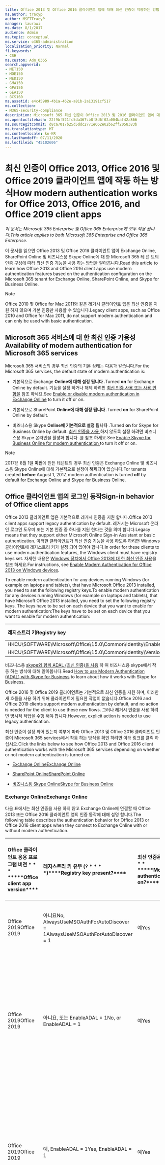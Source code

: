 ```yaml
---
title: Office 2013 및 Office 2016 클라이언트 앱에 대해 최신 인증이 작동하는 방법
ms.author: tracyp
author: MSFTTracyP
manager: laurawi
ms.date: 8/1/2017
audience: Admin
ms.topic: conceptual
ms.service: o365-administration
localization_priority: Normal
f1.keywords:
- CSH
ms.custom: Adm_O365
search.appverid:
- MET150
- MOE150
- MED150
- GMA150
- GPA150
- GEA150
- BCS160
ms.assetid: e4c45989-4b1a-462e-a81b-2a13191cf517
ms.collection:
- M365-security-compliance
description: Microsoft 365 최신 인증이 Office 2013 및 2016 클라이언트 앱에 대해 다르게 작동 하는 방식을 알아봅니다.
ms.openlocfilehash: 22f9bf521fc5da367cb8f8d6f02a004baf42a866
ms.sourcegitcommit: d8ca7017b25d5ddc2771e662e02b62ff2058383b
ms.translationtype: MT
ms.contentlocale: ko-KR
ms.lasthandoff: 07/11/2020
ms.locfileid: "45102606"
---
```

# <a name="how-modern-authentication-works-for-office-2013-office-2016-and-office-2019-client-apps"></a><span data-ttu-id="daf0b-103">최신 인증이 Office 2013, Office 2016 및 Office 2019 클라이언트 앱에 작동 하는 방식</span><span class="sxs-lookup"><span data-stu-id="daf0b-103">How modern authentication works for Office 2013, Office 2016, and Office 2019 client apps</span></span>

<span data-ttu-id="daf0b-104">*이 문서는 Microsoft 365 Enterprise 및 Office 365 Enterprise에 모두 적용 됩니다.*</span><span class="sxs-lookup"><span data-stu-id="daf0b-104">*This article applies to both Microsoft 365 Enterprise and Office 365 Enterprise.*</span></span>

<span data-ttu-id="daf0b-105">이 문서를 읽으면 Office 2013 및 Office 2016 클라이언트 앱이 Exchange Online, SharePoint Online 및 비즈니스용 Skype Online에 대 한 Microsoft 365 테 넌 트의 인증 구성에 따라 최신 인증 기능을 사용 하는 방법을 알아봅니다.</span><span class="sxs-lookup"><span data-stu-id="daf0b-105">Read this article to learn how Office 2013 and Office 2016 client apps use modern authentication features based on the authentication configuration on the Microsoft 365 tenant for Exchange Online, SharePoint Online, and Skype for Business Online.</span></span>

> [!NOTE]
> <span data-ttu-id="daf0b-106">Office 2010 및 Office for Mac 2011와 같은 레거시 클라이언트 앱은 최신 인증을 지원 하지 않으며 기본 인증만 사용할 수 있습니다.</span><span class="sxs-lookup"><span data-stu-id="daf0b-106">Legacy client apps, such as Office 2010 and Office for Mac 2011, do not support modern authentication and can only be used with basic authentication.</span></span>

## <a name="availability-of-modern-authentication-for-microsoft-365-services"></a><span data-ttu-id="daf0b-107">Microsoft 365 서비스에 대 한 최신 인증 가용성</span><span class="sxs-lookup"><span data-stu-id="daf0b-107">Availability of modern authentication for Microsoft 365 services</span></span>

<span data-ttu-id="daf0b-108">Microsoft 365 서비스의 경우 최신 인증의 기본 상태는 다음과 같습니다.</span><span class="sxs-lookup"><span data-stu-id="daf0b-108">For the Microsoft 365 services, the default state of modern authentication is:</span></span>
  
- <span data-ttu-id="daf0b-109">기본적으로 Exchange **Online에 대해 설정 됩니다** .</span><span class="sxs-lookup"><span data-stu-id="daf0b-109">Turned **on** for Exchange Online by default.</span></span> <span data-ttu-id="daf0b-110">기능을 설정 하거나 해제 하려면 [최신 인증 사용 또는 사용 안 함을](https://support.office.com/article/58018196-f918-49cd-8238-56f57f38d662) 참조 하세요.</span><span class="sxs-lookup"><span data-stu-id="daf0b-110">See [Enable or disable modern authentication in Exchange Online](https://support.office.com/article/58018196-f918-49cd-8238-56f57f38d662) to turn it off or on.</span></span> 
    
- <span data-ttu-id="daf0b-111">기본적으로 SharePoint **Online에 대해 설정 됩니다** .</span><span class="sxs-lookup"><span data-stu-id="daf0b-111">Turned **on** for SharePoint Online by default.</span></span> 
    
- <span data-ttu-id="daf0b-112">비즈니스용 Skype **Online에 기본적으로 설정 됩니다** .</span><span class="sxs-lookup"><span data-stu-id="daf0b-112">Turned **on** for Skype for Business Online by default.</span></span> <span data-ttu-id="daf0b-113">[최신 인증을 사용 ](https://social.technet.microsoft.com/wiki/contents/articles/34339.skype-for-business-online-enable-your-tenant-for-modern-authentication.aspx)하지 않도록 설정 하려면 비즈니스용 Skype 온라인을 활성화 합니다 .를 참조 하세요.</span><span class="sxs-lookup"><span data-stu-id="daf0b-113">See [Enable Skype for Business Online for modern authentication ](https://social.technet.microsoft.com/wiki/contents/articles/34339.skype-for-business-online-enable-your-tenant-for-modern-authentication.aspx)to turn it off or on.</span></span>

> [!NOTE]
> <span data-ttu-id="daf0b-114">2017년 8월 1일 **이전**에 만든 테넌트의 경우 최신 인증은 Exchange Online 및 비즈니스용 Skype Online에 대해 기본적으로 설정이 **해제**되어 있습니다.</span><span class="sxs-lookup"><span data-stu-id="daf0b-114">For tenants created **before** August 1, 2017, modern authentication is turned **off** by default for Exchange Online and Skype for Business Online.</span></span>
    
## <a name="sign-in-behavior-of-office-client-apps"></a><span data-ttu-id="daf0b-115">Office 클라이언트 앱의 로그인 동작</span><span class="sxs-lookup"><span data-stu-id="daf0b-115">Sign-in behavior of Office client apps</span></span>

<span data-ttu-id="daf0b-116">Office 2013 클라이언트 앱은 기본적으로 레거시 인증을 지원 합니다.</span><span class="sxs-lookup"><span data-stu-id="daf0b-116">Office 2013 client apps support legacy authentication by default.</span></span> <span data-ttu-id="daf0b-117">레거시는 Microsoft 온라인 로그인 도우미 또는 기본 인증 중 하나를 지원 한다는 것을 의미 합니다.</span><span class="sxs-lookup"><span data-stu-id="daf0b-117">Legacy means that they support either Microsoft Online Sign-in Assistant or basic authentication.</span></span> <span data-ttu-id="daf0b-118">이러한 클라이언트가 최신 인증 기능을 사용 하도록 하려면 Windows 클라이언트에 레지스트리 키가 설정 되어 있어야 합니다.</span><span class="sxs-lookup"><span data-stu-id="daf0b-118">In order for these clients to use modern authentication features, the Windows client must have registry keys set.</span></span> <span data-ttu-id="daf0b-119">자세한 내용은 [Windows 장치에서 Office 2013에 대 한 최신 인증 사용](https://support.office.com/article/7dc1c01a-090f-4971-9677-f1b192d6c910)을 참조 하세요.</span><span class="sxs-lookup"><span data-stu-id="daf0b-119">For instructions, see [Enable Modern Authentication for Office 2013 on Windows devices](https://support.office.com/article/7dc1c01a-090f-4971-9677-f1b192d6c910).</span></span>

<span data-ttu-id="daf0b-120">To enable modern authentication for any devices running Windows (for example on laptops and tablets), that have Microsoft Office 2013 installed, you need to set the following registry keys.</span><span class="sxs-lookup"><span data-stu-id="daf0b-120">To enable modern authentication for any devices running Windows (for example on laptops and tablets), that have Microsoft Office 2013 installed, you need to set the following registry keys.</span></span> <span data-ttu-id="daf0b-121">The keys have to be set on each device that you want to enable for modern authentication:</span><span class="sxs-lookup"><span data-stu-id="daf0b-121">The keys have to be set on each device that you want to enable for modern authentication:</span></span>
  
|<span data-ttu-id="daf0b-122">**레지스트리 키**</span><span class="sxs-lookup"><span data-stu-id="daf0b-122">**Registry key**</span></span>|<span data-ttu-id="daf0b-123">**유형**</span><span class="sxs-lookup"><span data-stu-id="daf0b-123">**Type**</span></span>|<span data-ttu-id="daf0b-124">**값**</span><span class="sxs-lookup"><span data-stu-id="daf0b-124">**Value**</span></span> |
|:-------|:------:|--------:|
|<span data-ttu-id="daf0b-125">HKCU\SOFTWARE\Microsoft\Office\15.0\Common\Identity\EnableADAL</span><span class="sxs-lookup"><span data-stu-id="daf0b-125">HKCU\SOFTWARE\Microsoft\Office\15.0\Common\Identity\EnableADAL</span></span>  |<span data-ttu-id="daf0b-126">REG_DWORD</span><span class="sxs-lookup"><span data-stu-id="daf0b-126">REG_DWORD</span></span>  |<span data-ttu-id="daf0b-127">1 </span><span class="sxs-lookup"><span data-stu-id="daf0b-127">1</span></span>  |
|<span data-ttu-id="daf0b-128">HKCU\SOFTWARE\Microsoft\Office\15.0\Common\Identity\Version</span><span class="sxs-lookup"><span data-stu-id="daf0b-128">HKCU\SOFTWARE\Microsoft\Office\15.0\Common\Identity\Version</span></span> |<span data-ttu-id="daf0b-129">REG_DWORD</span><span class="sxs-lookup"><span data-stu-id="daf0b-129">REG_DWORD</span></span> |<span data-ttu-id="daf0b-130">1 </span><span class="sxs-lookup"><span data-stu-id="daf0b-130">1</span></span> |
  
<span data-ttu-id="daf0b-131">비즈니스용 [skype와 함께 ADAL (최신 인증)을 사용](https://go.microsoft.com/fwlink/p/?LinkId=785431) 하 여 비즈니스용 skype에서 작동 하는 방식에 대해 알아봅니다.</span><span class="sxs-lookup"><span data-stu-id="daf0b-131">Read [How to use Modern Authentication (ADAL) with Skype for Business](https://go.microsoft.com/fwlink/p/?LinkId=785431) to learn about how it works with Skype for Business.</span></span> 
  
<span data-ttu-id="daf0b-132">Office 2016 및 Office 2019 클라이언트는 기본적으로 최신 인증을 지원 하며, 이러한 새 흐름을 사용 하기 위해 클라이언트에 필요한 작업이 없습니다.</span><span class="sxs-lookup"><span data-stu-id="daf0b-132">Office 2016 and Office 2019  clients support modern authentication by default, and no action is needed for the client to use these new flows.</span></span> <span data-ttu-id="daf0b-133">그러나 레거시 인증을 사용 하려면 명시적 작업을 수행 해야 합니다.</span><span class="sxs-lookup"><span data-stu-id="daf0b-133">However, explicit action is needed to use legacy authentication.</span></span>
  
<span data-ttu-id="daf0b-134">최신 인증이 설정 되어 있는지 여부에 따라 Office 2013 및 Office 2016 클라이언트 인증이 Microsoft 365 services에서 작동 하는 방식을 확인 하려면 아래 링크를 클릭 하십시오.</span><span class="sxs-lookup"><span data-stu-id="daf0b-134">Click the links below to see how Office 2013 and Office 2016 client authentication works with the Microsoft 365 services depending on whether or not modern authentication is turned on.</span></span>
  
- [<span data-ttu-id="daf0b-135">Exchange Online</span><span class="sxs-lookup"><span data-stu-id="daf0b-135">Exchange Online</span></span>](modern-auth-for-office-2013-and-2016.md#BK_EchangeOnline)
    
- [<span data-ttu-id="daf0b-136">SharePoint Online</span><span class="sxs-lookup"><span data-stu-id="daf0b-136">SharePoint Online</span></span>](modern-auth-for-office-2013-and-2016.md#BK_SharePointOnline)
    
- [<span data-ttu-id="daf0b-137">비즈니스용 Skype Online</span><span class="sxs-lookup"><span data-stu-id="daf0b-137">Skype for Business Online</span></span>](modern-auth-for-office-2013-and-2016.md#BK_SFBO)
    
<span data-ttu-id="daf0b-138"><a name="BK_EchangeOnline"> </a></span><span class="sxs-lookup"><span data-stu-id="daf0b-138"><a name="BK_EchangeOnline"> </a></span></span>
### <a name="exchange-online"></a><span data-ttu-id="daf0b-139">Exchange Online</span><span class="sxs-lookup"><span data-stu-id="daf0b-139">Exchange Online</span></span>

<span data-ttu-id="daf0b-140">다음 표에서는 최신 인증을 사용 하지 않고 Exchange Online에 연결할 때 Office 2013 또는 Office 2016 클라이언트 앱의 인증 동작에 대해 설명 합니다.</span><span class="sxs-lookup"><span data-stu-id="daf0b-140">The following table describes the authentication behavior for Office 2013 or Office 2016 client apps when they connect to Exchange Online with or without modern authentication.</span></span>
  
|<span data-ttu-id="daf0b-141">Office 클라이언트 응용 프로그램 버전 \* \* \* \*</span><span class="sxs-lookup"><span data-stu-id="daf0b-141">\*\*\*\*Office client app version\*\*\*\*</span></span>|<span data-ttu-id="daf0b-142">레지스트리 키 유무 (? \* \* \* \*)</span><span class="sxs-lookup"><span data-stu-id="daf0b-142">\*\*\*\*Registry key present?\*\*\*\*</span></span>|<span data-ttu-id="daf0b-143">최신 인증은? \* \* \* \*</span><span class="sxs-lookup"><span data-stu-id="daf0b-143">\*\*\*\*Modern authentication on?\*\*\*\*</span></span>|<span data-ttu-id="daf0b-144">테 넌 트에 대 한 최신 인증이 설정 된 인증 동작 (기본값) \* \* \* \*</span><span class="sxs-lookup"><span data-stu-id="daf0b-144">\*\*\*\*Authentication behavior with modern authentication turned on for the tenant (default)\*\*\*\*</span></span>|<span data-ttu-id="daf0b-145">테 넌 트에 대 한 최신 인증을 끈 인증 동작 \* \* \* \*</span><span class="sxs-lookup"><span data-stu-id="daf0b-145">\*\*\*\*Authentication behavior with modern authentication turned off for the tenant\*\*\*\*</span></span>|
|:-----|:-----|:-----|:-----|:-----|
|<span data-ttu-id="daf0b-146">Office 2019</span><span class="sxs-lookup"><span data-stu-id="daf0b-146">Office 2019</span></span>  <br/> |<span data-ttu-id="daf0b-147">아니요</span><span class="sxs-lookup"><span data-stu-id="daf0b-147">No,</span></span> <br> <span data-ttu-id="daf0b-148">AlwaysUseMSOAuthForAutoDiscover = 1</span><span class="sxs-lookup"><span data-stu-id="daf0b-148">AlwaysUseMSOAuthForAutoDiscover = 1</span></span> <br/> |<span data-ttu-id="daf0b-149">예</span><span class="sxs-lookup"><span data-stu-id="daf0b-149">Yes</span></span>  <br/> |<span data-ttu-id="daf0b-150">Outlook 2010, 2013 또는 2019에서 최신 인증을 적용 합니다.</span><span class="sxs-lookup"><span data-stu-id="daf0b-150">Forces modern authentication on Outlook 2010, 2013, or 2019</span></span> <br/> [<span data-ttu-id="daf0b-151">추가 정보</span><span class="sxs-lookup"><span data-stu-id="daf0b-151">More info</span></span>](https://support.microsoft.com/help/3126599/outlook-prompts-for-password-when-modern-authentication-is-enabled)|<span data-ttu-id="daf0b-152">Outlook 클라이언트 내에서 최신 인증을 적용 합니다.</span><span class="sxs-lookup"><span data-stu-id="daf0b-152">Forces modern authentication within the Outlook client.</span></span><br/> |
|<span data-ttu-id="daf0b-153">Office 2019</span><span class="sxs-lookup"><span data-stu-id="daf0b-153">Office 2019</span></span>  <br/> |<span data-ttu-id="daf0b-154">아니요, 또는 EnableADAL = 1</span><span class="sxs-lookup"><span data-stu-id="daf0b-154">No, or EnableADAL = 1</span></span>  <br/> |<span data-ttu-id="daf0b-155">예</span><span class="sxs-lookup"><span data-stu-id="daf0b-155">Yes</span></span>  <br/> |<span data-ttu-id="daf0b-156">가장 먼저 인증을 시도 합니다.</span><span class="sxs-lookup"><span data-stu-id="daf0b-156">Modern authentication is attempted first.</span></span> <span data-ttu-id="daf0b-157">서버가 최신 인증 연결을 거부 하면 기본 인증이 사용 됩니다.</span><span class="sxs-lookup"><span data-stu-id="daf0b-157">If the server refuses a modern authentication connection, then basic authentication is used.</span></span> <span data-ttu-id="daf0b-158">테 넌 트가 사용 하도록 설정 되지 않은 경우 서버는 최신 인증을 거부 합니다.</span><span class="sxs-lookup"><span data-stu-id="daf0b-158">Server refuses modern authentication when the tenant is not enabled.</span></span>  <br/> |<span data-ttu-id="daf0b-159">가장 먼저 인증을 시도 합니다.</span><span class="sxs-lookup"><span data-stu-id="daf0b-159">Modern authentication is attempted first.</span></span> <span data-ttu-id="daf0b-160">서버가 최신 인증 연결을 거부 하면 기본 인증이 사용 됩니다.</span><span class="sxs-lookup"><span data-stu-id="daf0b-160">If the server refuses a modern authentication connection, then basic authentication is used.</span></span> <span data-ttu-id="daf0b-161">테 넌 트가 사용 하도록 설정 되지 않은 경우 서버는 최신 인증을 거부 합니다.</span><span class="sxs-lookup"><span data-stu-id="daf0b-161">Server refuses modern authentication when the tenant is not enabled.</span></span>  <br/> |
|<span data-ttu-id="daf0b-162">Office 2019</span><span class="sxs-lookup"><span data-stu-id="daf0b-162">Office 2019</span></span>  <br/> |<span data-ttu-id="daf0b-163">예, EnableADAL = 1</span><span class="sxs-lookup"><span data-stu-id="daf0b-163">Yes, EnableADAL = 1</span></span>  <br/> |<span data-ttu-id="daf0b-164">예</span><span class="sxs-lookup"><span data-stu-id="daf0b-164">Yes</span></span>  <br/> |<span data-ttu-id="daf0b-165">가장 먼저 인증을 시도 합니다.</span><span class="sxs-lookup"><span data-stu-id="daf0b-165">Modern authentication is attempted first.</span></span> <span data-ttu-id="daf0b-166">서버가 최신 인증 연결을 거부 하면 기본 인증이 사용 됩니다.</span><span class="sxs-lookup"><span data-stu-id="daf0b-166">If the server refuses a modern authentication connection, then basic authentication is used.</span></span> <span data-ttu-id="daf0b-167">테 넌 트가 사용 하도록 설정 되지 않은 경우 서버는 최신 인증을 거부 합니다.</span><span class="sxs-lookup"><span data-stu-id="daf0b-167">Server refuses modern authentication when the tenant is not enabled.</span></span>  <br/> |<span data-ttu-id="daf0b-168">가장 먼저 인증을 시도 합니다.</span><span class="sxs-lookup"><span data-stu-id="daf0b-168">Modern authentication is attempted first.</span></span> <span data-ttu-id="daf0b-169">서버가 최신 인증 연결을 거부 하면 기본 인증이 사용 됩니다.</span><span class="sxs-lookup"><span data-stu-id="daf0b-169">If the server refuses a modern authentication connection, then basic authentication is used.</span></span> <span data-ttu-id="daf0b-170">테 넌 트가 사용 하도록 설정 되지 않은 경우 서버는 최신 인증을 거부 합니다.</span><span class="sxs-lookup"><span data-stu-id="daf0b-170">Server refuses modern authentication when the tenant is not enabled.</span></span>  <br/> |
|<span data-ttu-id="daf0b-171">Office 2019</span><span class="sxs-lookup"><span data-stu-id="daf0b-171">Office 2019</span></span>  <br/> |<span data-ttu-id="daf0b-172">예, EnableADAL = 0</span><span class="sxs-lookup"><span data-stu-id="daf0b-172">Yes, EnableADAL=0</span></span>  <br/> |<span data-ttu-id="daf0b-173">아니요</span><span class="sxs-lookup"><span data-stu-id="daf0b-173">No</span></span>  <br/> |<span data-ttu-id="daf0b-174">기본 인증</span><span class="sxs-lookup"><span data-stu-id="daf0b-174">Basic authentication</span></span>  <br/> |<span data-ttu-id="daf0b-175">기본 인증</span><span class="sxs-lookup"><span data-stu-id="daf0b-175">Basic authentication</span></span>  <br/> |
|<span data-ttu-id="daf0b-176">Office 2016</span><span class="sxs-lookup"><span data-stu-id="daf0b-176">Office 2016</span></span>  <br/> |<span data-ttu-id="daf0b-177">아니요</span><span class="sxs-lookup"><span data-stu-id="daf0b-177">No,</span></span> <br> <span data-ttu-id="daf0b-178">AlwaysUseMSOAuthForAutoDiscover = 1</span><span class="sxs-lookup"><span data-stu-id="daf0b-178">AlwaysUseMSOAuthForAutoDiscover = 1</span></span> <br/> |<span data-ttu-id="daf0b-179">예</span><span class="sxs-lookup"><span data-stu-id="daf0b-179">Yes</span></span>  <br/> |<span data-ttu-id="daf0b-180">Outlook 2010, 2013 또는 2016에서 최신 인증을 적용 합니다.</span><span class="sxs-lookup"><span data-stu-id="daf0b-180">Forces modern authentication on Outlook 2010, 2013, or 2016</span></span> <br/> [<span data-ttu-id="daf0b-181">추가 정보</span><span class="sxs-lookup"><span data-stu-id="daf0b-181">More info</span></span>](https://support.microsoft.com/help/3126599/outlook-prompts-for-password-when-modern-authentication-is-enabled)|<span data-ttu-id="daf0b-182">Outlook 클라이언트 내에서 최신 인증을 적용 합니다.</span><span class="sxs-lookup"><span data-stu-id="daf0b-182">Forces modern authentication within the Outlook client.</span></span><br/> |
|<span data-ttu-id="daf0b-183">Office 2016</span><span class="sxs-lookup"><span data-stu-id="daf0b-183">Office 2016</span></span>  <br/> |<span data-ttu-id="daf0b-184">아니요, 또는 EnableADAL = 1</span><span class="sxs-lookup"><span data-stu-id="daf0b-184">No, or EnableADAL = 1</span></span>  <br/> |<span data-ttu-id="daf0b-185">예</span><span class="sxs-lookup"><span data-stu-id="daf0b-185">Yes</span></span>  <br/> |<span data-ttu-id="daf0b-186">가장 먼저 인증을 시도 합니다.</span><span class="sxs-lookup"><span data-stu-id="daf0b-186">Modern authentication is attempted first.</span></span> <span data-ttu-id="daf0b-187">서버가 최신 인증 연결을 거부 하면 기본 인증이 사용 됩니다.</span><span class="sxs-lookup"><span data-stu-id="daf0b-187">If the server refuses a modern authentication connection, then basic authentication is used.</span></span> <span data-ttu-id="daf0b-188">테 넌 트가 사용 하도록 설정 되지 않은 경우 서버는 최신 인증을 거부 합니다.</span><span class="sxs-lookup"><span data-stu-id="daf0b-188">Server refuses modern authentication when the tenant is not enabled.</span></span>  <br/> |<span data-ttu-id="daf0b-189">가장 먼저 인증을 시도 합니다.</span><span class="sxs-lookup"><span data-stu-id="daf0b-189">Modern authentication is attempted first.</span></span> <span data-ttu-id="daf0b-190">서버가 최신 인증 연결을 거부 하면 기본 인증이 사용 됩니다.</span><span class="sxs-lookup"><span data-stu-id="daf0b-190">If the server refuses a modern authentication connection, then basic authentication is used.</span></span> <span data-ttu-id="daf0b-191">테 넌 트가 사용 하도록 설정 되지 않은 경우 서버는 최신 인증을 거부 합니다.</span><span class="sxs-lookup"><span data-stu-id="daf0b-191">Server refuses modern authentication when the tenant is not enabled.</span></span>  <br/> |
|<span data-ttu-id="daf0b-192">Office 2016</span><span class="sxs-lookup"><span data-stu-id="daf0b-192">Office 2016</span></span>  <br/> |<span data-ttu-id="daf0b-193">예, EnableADAL = 1</span><span class="sxs-lookup"><span data-stu-id="daf0b-193">Yes, EnableADAL = 1</span></span>  <br/> |<span data-ttu-id="daf0b-194">예</span><span class="sxs-lookup"><span data-stu-id="daf0b-194">Yes</span></span>  <br/> |<span data-ttu-id="daf0b-195">가장 먼저 인증을 시도 합니다.</span><span class="sxs-lookup"><span data-stu-id="daf0b-195">Modern authentication is attempted first.</span></span> <span data-ttu-id="daf0b-196">서버가 최신 인증 연결을 거부 하면 기본 인증이 사용 됩니다.</span><span class="sxs-lookup"><span data-stu-id="daf0b-196">If the server refuses a modern authentication connection, then basic authentication is used.</span></span> <span data-ttu-id="daf0b-197">테 넌 트가 사용 하도록 설정 되지 않은 경우 서버는 최신 인증을 거부 합니다.</span><span class="sxs-lookup"><span data-stu-id="daf0b-197">Server refuses modern authentication when the tenant is not enabled.</span></span>  <br/> |<span data-ttu-id="daf0b-198">가장 먼저 인증을 시도 합니다.</span><span class="sxs-lookup"><span data-stu-id="daf0b-198">Modern authentication is attempted first.</span></span> <span data-ttu-id="daf0b-199">서버가 최신 인증 연결을 거부 하면 기본 인증이 사용 됩니다.</span><span class="sxs-lookup"><span data-stu-id="daf0b-199">If the server refuses a modern authentication connection, then basic authentication is used.</span></span> <span data-ttu-id="daf0b-200">테 넌 트가 사용 하도록 설정 되지 않은 경우 서버는 최신 인증을 거부 합니다.</span><span class="sxs-lookup"><span data-stu-id="daf0b-200">Server refuses modern authentication when the tenant is not enabled.</span></span>  <br/> |
|<span data-ttu-id="daf0b-201">Office 2016</span><span class="sxs-lookup"><span data-stu-id="daf0b-201">Office 2016</span></span>  <br/> |<span data-ttu-id="daf0b-202">예, EnableADAL = 0</span><span class="sxs-lookup"><span data-stu-id="daf0b-202">Yes, EnableADAL=0</span></span>  <br/> |<span data-ttu-id="daf0b-203">아니요</span><span class="sxs-lookup"><span data-stu-id="daf0b-203">No</span></span>  <br/> |<span data-ttu-id="daf0b-204">기본 인증</span><span class="sxs-lookup"><span data-stu-id="daf0b-204">Basic authentication</span></span>  <br/> |<span data-ttu-id="daf0b-205">기본 인증</span><span class="sxs-lookup"><span data-stu-id="daf0b-205">Basic authentication</span></span>  <br/> |
|<span data-ttu-id="daf0b-206">Office 2013</span><span class="sxs-lookup"><span data-stu-id="daf0b-206">Office 2013</span></span>  <br/> |<span data-ttu-id="daf0b-207">아니요</span><span class="sxs-lookup"><span data-stu-id="daf0b-207">No</span></span>  <br/> |<span data-ttu-id="daf0b-208">아니요</span><span class="sxs-lookup"><span data-stu-id="daf0b-208">No</span></span>  <br/> |<span data-ttu-id="daf0b-209">기본 인증</span><span class="sxs-lookup"><span data-stu-id="daf0b-209">Basic authentication</span></span>  <br/> |<span data-ttu-id="daf0b-210">기본 인증</span><span class="sxs-lookup"><span data-stu-id="daf0b-210">Basic authentication</span></span>  <br/> |
|<span data-ttu-id="daf0b-211">Office 2013</span><span class="sxs-lookup"><span data-stu-id="daf0b-211">Office 2013</span></span>  <br/> |<span data-ttu-id="daf0b-212">예, EnableADAL = 1</span><span class="sxs-lookup"><span data-stu-id="daf0b-212">Yes, EnableADAL = 1</span></span>  <br/> |<span data-ttu-id="daf0b-213">예</span><span class="sxs-lookup"><span data-stu-id="daf0b-213">Yes</span></span>  <br/> |<span data-ttu-id="daf0b-214">가장 먼저 인증을 시도 합니다.</span><span class="sxs-lookup"><span data-stu-id="daf0b-214">Modern authentication is attempted first.</span></span> <span data-ttu-id="daf0b-215">서버가 최신 인증 연결을 거부 하면 기본 인증이 사용 됩니다.</span><span class="sxs-lookup"><span data-stu-id="daf0b-215">If the server refuses a modern authentication connection, then basic authentication is used.</span></span> <span data-ttu-id="daf0b-216">테 넌 트가 사용 하도록 설정 되지 않은 경우 서버는 최신 인증을 거부 합니다.</span><span class="sxs-lookup"><span data-stu-id="daf0b-216">Server refuses modern authentication when the tenant is not enabled.</span></span>  <br/> |<span data-ttu-id="daf0b-217">가장 먼저 인증을 시도 합니다.</span><span class="sxs-lookup"><span data-stu-id="daf0b-217">Modern authentication is attempted first.</span></span> <span data-ttu-id="daf0b-218">서버가 최신 인증 연결을 거부 하면 기본 인증이 사용 됩니다.</span><span class="sxs-lookup"><span data-stu-id="daf0b-218">If the server refuses a modern authentication connection, then basic authentication is used.</span></span> <span data-ttu-id="daf0b-219">테 넌 트가 사용 하도록 설정 되지 않은 경우 서버는 최신 인증을 거부 합니다.</span><span class="sxs-lookup"><span data-stu-id="daf0b-219">Server refuses modern authentication when the tenant is not enabled.</span></span>  <br/> |
   
<span data-ttu-id="daf0b-220"><a name="BK_SharePointOnline"> </a></span><span class="sxs-lookup"><span data-stu-id="daf0b-220"><a name="BK_SharePointOnline"> </a></span></span>
### <a name="sharepoint-online"></a><span data-ttu-id="daf0b-221">SharePoint Online</span><span class="sxs-lookup"><span data-stu-id="daf0b-221">SharePoint Online</span></span>

<span data-ttu-id="daf0b-222">다음 표에서는 최신 인증을 사용 하지 않고 SharePoint Online에 연결할 때 Office 2013 또는 Office 2016 클라이언트 앱의 인증 동작에 대해 설명 합니다.</span><span class="sxs-lookup"><span data-stu-id="daf0b-222">The following table describes the authentication behavior for Office 2013 or Office 2016 client apps when they connect to SharePoint Online with or without modern authentication.</span></span>
  
|<span data-ttu-id="daf0b-223">Office 클라이언트 응용 프로그램 버전 \* \* \* \*</span><span class="sxs-lookup"><span data-stu-id="daf0b-223">\*\*\*\*Office client app version\*\*\*\*</span></span>|<span data-ttu-id="daf0b-224">레지스트리 키 유무 (? \* \* \* \*)</span><span class="sxs-lookup"><span data-stu-id="daf0b-224">\*\*\*\*Registry key present?\*\*\*\*</span></span>|<span data-ttu-id="daf0b-225">최신 인증은? \* \* \* \*</span><span class="sxs-lookup"><span data-stu-id="daf0b-225">\*\*\*\*Modern authentication on?\*\*\*\*</span></span>|<span data-ttu-id="daf0b-226">테 넌 트에 대 한 최신 인증이 설정 된 인증 동작 (기본값) \* \* \* \*</span><span class="sxs-lookup"><span data-stu-id="daf0b-226">\*\*\*\*Authentication behavior with modern authentication turned on for the tenant (default)\*\*\*\*</span></span>|<span data-ttu-id="daf0b-227">테 넌 트에 대 한 최신 인증을 끈 인증 동작 \* \* \* \*</span><span class="sxs-lookup"><span data-stu-id="daf0b-227">\*\*\*\*Authentication behavior with modern authentication turned off for the tenant\*\*\*\*</span></span>|
|:-----|:-----|:-----|:-----|:-----|
|<span data-ttu-id="daf0b-228">Office 2019</span><span class="sxs-lookup"><span data-stu-id="daf0b-228">Office 2019</span></span>  <br/> |<span data-ttu-id="daf0b-229">아니요, 또는 EnableADAL = 1</span><span class="sxs-lookup"><span data-stu-id="daf0b-229">No, or EnableADAL = 1</span></span>  <br/> |<span data-ttu-id="daf0b-230">예</span><span class="sxs-lookup"><span data-stu-id="daf0b-230">Yes</span></span>  <br/> |<span data-ttu-id="daf0b-231">최신 인증만</span><span class="sxs-lookup"><span data-stu-id="daf0b-231">Modern authentication only.</span></span>  <br/> |<span data-ttu-id="daf0b-232">연결 하지 못했습니다.</span><span class="sxs-lookup"><span data-stu-id="daf0b-232">Failure to connect.</span></span>  <br/> |
|<span data-ttu-id="daf0b-233">Office 2019</span><span class="sxs-lookup"><span data-stu-id="daf0b-233">Office 2019</span></span>  <br/> |<span data-ttu-id="daf0b-234">예, EnableADAL = 1</span><span class="sxs-lookup"><span data-stu-id="daf0b-234">Yes, EnableADAL = 1</span></span>  <br/> |<span data-ttu-id="daf0b-235">예</span><span class="sxs-lookup"><span data-stu-id="daf0b-235">Yes</span></span>  <br/> |<span data-ttu-id="daf0b-236">최신 인증만</span><span class="sxs-lookup"><span data-stu-id="daf0b-236">Modern authentication only.</span></span>  <br/> |<span data-ttu-id="daf0b-237">연결 하지 못했습니다.</span><span class="sxs-lookup"><span data-stu-id="daf0b-237">Failure to connect.</span></span>  <br/> |
|<span data-ttu-id="daf0b-238">Office 2019</span><span class="sxs-lookup"><span data-stu-id="daf0b-238">Office 2019</span></span>  <br/> |<span data-ttu-id="daf0b-239">예, EnableADAL = 0</span><span class="sxs-lookup"><span data-stu-id="daf0b-239">Yes, EnableADAL = 0</span></span>  <br/> |<span data-ttu-id="daf0b-240">아니요</span><span class="sxs-lookup"><span data-stu-id="daf0b-240">No</span></span>  <br/> |<span data-ttu-id="daf0b-241">Microsoft Online 로그인 도우미 전용입니다.</span><span class="sxs-lookup"><span data-stu-id="daf0b-241">Microsoft Online Sign-in Assistant only.</span></span>  <br/> |<span data-ttu-id="daf0b-242">Microsoft Online 로그인 도우미 전용입니다.</span><span class="sxs-lookup"><span data-stu-id="daf0b-242">Microsoft Online Sign-in Assistant only.</span></span>  <br/> |
|<span data-ttu-id="daf0b-243">Office 2016</span><span class="sxs-lookup"><span data-stu-id="daf0b-243">Office 2016</span></span>  <br/> |<span data-ttu-id="daf0b-244">아니요, 또는 EnableADAL = 1</span><span class="sxs-lookup"><span data-stu-id="daf0b-244">No, or EnableADAL = 1</span></span>  <br/> |<span data-ttu-id="daf0b-245">예</span><span class="sxs-lookup"><span data-stu-id="daf0b-245">Yes</span></span>  <br/> |<span data-ttu-id="daf0b-246">최신 인증만</span><span class="sxs-lookup"><span data-stu-id="daf0b-246">Modern authentication only.</span></span>  <br/> |<span data-ttu-id="daf0b-247">연결 하지 못했습니다.</span><span class="sxs-lookup"><span data-stu-id="daf0b-247">Failure to connect.</span></span>  <br/> |
|<span data-ttu-id="daf0b-248">Office 2016</span><span class="sxs-lookup"><span data-stu-id="daf0b-248">Office 2016</span></span>  <br/> |<span data-ttu-id="daf0b-249">예, EnableADAL = 1</span><span class="sxs-lookup"><span data-stu-id="daf0b-249">Yes, EnableADAL = 1</span></span>  <br/> |<span data-ttu-id="daf0b-250">예</span><span class="sxs-lookup"><span data-stu-id="daf0b-250">Yes</span></span>  <br/> |<span data-ttu-id="daf0b-251">최신 인증만</span><span class="sxs-lookup"><span data-stu-id="daf0b-251">Modern authentication only.</span></span>  <br/> |<span data-ttu-id="daf0b-252">연결 하지 못했습니다.</span><span class="sxs-lookup"><span data-stu-id="daf0b-252">Failure to connect.</span></span>  <br/> |
|<span data-ttu-id="daf0b-253">Office 2016</span><span class="sxs-lookup"><span data-stu-id="daf0b-253">Office 2016</span></span>  <br/> |<span data-ttu-id="daf0b-254">예, EnableADAL = 0</span><span class="sxs-lookup"><span data-stu-id="daf0b-254">Yes, EnableADAL = 0</span></span>  <br/> |<span data-ttu-id="daf0b-255">아니요</span><span class="sxs-lookup"><span data-stu-id="daf0b-255">No</span></span>  <br/> |<span data-ttu-id="daf0b-256">Microsoft Online 로그인 도우미 전용입니다.</span><span class="sxs-lookup"><span data-stu-id="daf0b-256">Microsoft Online Sign-in Assistant only.</span></span>  <br/> |<span data-ttu-id="daf0b-257">Microsoft Online 로그인 도우미 전용입니다.</span><span class="sxs-lookup"><span data-stu-id="daf0b-257">Microsoft Online Sign-in Assistant only.</span></span>  <br/> |
|<span data-ttu-id="daf0b-258">Office 2013</span><span class="sxs-lookup"><span data-stu-id="daf0b-258">Office 2013</span></span>  <br/> |<span data-ttu-id="daf0b-259">아니요</span><span class="sxs-lookup"><span data-stu-id="daf0b-259">No</span></span>  <br/> |<span data-ttu-id="daf0b-260">아니요</span><span class="sxs-lookup"><span data-stu-id="daf0b-260">No</span></span>  <br/> |<span data-ttu-id="daf0b-261">Microsoft Online 로그인 도우미 전용입니다.</span><span class="sxs-lookup"><span data-stu-id="daf0b-261">Microsoft Online Sign-in Assistant only.</span></span>  <br/> |<span data-ttu-id="daf0b-262">Microsoft Online 로그인 도우미 전용입니다.</span><span class="sxs-lookup"><span data-stu-id="daf0b-262">Microsoft Online Sign-in Assistant only.</span></span>  <br/> |
|<span data-ttu-id="daf0b-263">Office 2013</span><span class="sxs-lookup"><span data-stu-id="daf0b-263">Office 2013</span></span>  <br/> |<span data-ttu-id="daf0b-264">예, EnableADAL = 1</span><span class="sxs-lookup"><span data-stu-id="daf0b-264">Yes, EnableADAL = 1</span></span>  <br/> |<span data-ttu-id="daf0b-265">예</span><span class="sxs-lookup"><span data-stu-id="daf0b-265">Yes</span></span>  <br/> |<span data-ttu-id="daf0b-266">최신 인증만</span><span class="sxs-lookup"><span data-stu-id="daf0b-266">Modern authentication only.</span></span>  <br/> |<span data-ttu-id="daf0b-267">연결 하지 못했습니다.</span><span class="sxs-lookup"><span data-stu-id="daf0b-267">Failure to connect.</span></span>  <br/> |
   
### <a name="skype-for-business-online"></a><span data-ttu-id="daf0b-268">비즈니스용 Skype Online</span><span class="sxs-lookup"><span data-stu-id="daf0b-268">Skype for Business Online</span></span>
<span data-ttu-id="daf0b-269"><a name="BK_SFBO"> </a></span><span class="sxs-lookup"><span data-stu-id="daf0b-269"><a name="BK_SFBO"> </a></span></span>

<span data-ttu-id="daf0b-270">다음 표에서는 최신 인증을 사용 하는 경우 또는 포함 하지 않고 비즈니스용 Skype Online에 연결할 때 Office 2013 또는 Office 2016 클라이언트 앱의 인증 동작에 대해 설명 합니다.</span><span class="sxs-lookup"><span data-stu-id="daf0b-270">The following table describes the authentication behavior for Office 2013 or Office 2016 client apps when they connect to Skype for Business Online with or without modern authentication.</span></span>
  
|<span data-ttu-id="daf0b-271">Office 클라이언트 응용 프로그램 버전 \* \* \* \*</span><span class="sxs-lookup"><span data-stu-id="daf0b-271">\*\*\*\*Office client app version\*\*\*\*</span></span>|<span data-ttu-id="daf0b-272">레지스트리 키 유무 (? \* \* \* \*)</span><span class="sxs-lookup"><span data-stu-id="daf0b-272">\*\*\*\*Registry key present?\*\*\*\*</span></span>|<span data-ttu-id="daf0b-273">최신 인증은? \* \* \* \*</span><span class="sxs-lookup"><span data-stu-id="daf0b-273">\*\*\*\*Modern authentication on?\*\*\*\*</span></span>|<span data-ttu-id="daf0b-274">테 넌 트에 대 한 최신 인증이 설정 된 인증 동작 \* \* \* \*</span><span class="sxs-lookup"><span data-stu-id="daf0b-274">\*\*\*\*Authentication behavior with modern authentication turned on for the tenant\*\*\*\*</span></span>|<span data-ttu-id="daf0b-275">테 넌 트에 대해 최신 인증을 끈 인증 동작 (기본값) \* \* \* \*</span><span class="sxs-lookup"><span data-stu-id="daf0b-275">\*\*\*\*Authentication behavior with modern authentication turned off for the tenant (default)\*\*\*\*</span></span>|
|:-----|:-----|:-----|:-----|:-----|
|<span data-ttu-id="daf0b-276">Office 2019</span><span class="sxs-lookup"><span data-stu-id="daf0b-276">Office 2019</span></span>  <br/> |<span data-ttu-id="daf0b-277">아니요, 또는 EnableADAL = 1</span><span class="sxs-lookup"><span data-stu-id="daf0b-277">No, or EnableADAL = 1</span></span>  <br/> |<span data-ttu-id="daf0b-278">예</span><span class="sxs-lookup"><span data-stu-id="daf0b-278">Yes</span></span>  <br/> |<span data-ttu-id="daf0b-279">가장 먼저 인증을 시도 합니다.</span><span class="sxs-lookup"><span data-stu-id="daf0b-279">Modern authentication is attempted first.</span></span> <span data-ttu-id="daf0b-280">서버에서 최신 인증 연결을 거부 하는 경우 Microsoft Online 로그인 도우미가 사용 됩니다.</span><span class="sxs-lookup"><span data-stu-id="daf0b-280">If the server refuses a modern authentication connection, then Microsoft Online Sign-in Assistant is used.</span></span> <span data-ttu-id="daf0b-281">비즈니스용 Skype Online 테 넌 트를 사용할 수 없는 경우 서버는 최신 인증을 거부 합니다.</span><span class="sxs-lookup"><span data-stu-id="daf0b-281">Server refuses modern authentication when Skype for Business Online tenants are not enabled.</span></span>  <br/> |<span data-ttu-id="daf0b-282">가장 먼저 인증을 시도 합니다.</span><span class="sxs-lookup"><span data-stu-id="daf0b-282">Modern authentication is attempted first.</span></span> <span data-ttu-id="daf0b-283">서버에서 최신 인증 연결을 거부 하는 경우 Microsoft Online 로그인 도우미가 사용 됩니다.</span><span class="sxs-lookup"><span data-stu-id="daf0b-283">If the server refuses a modern authentication connection, then Microsoft Online Sign-in Assistant is used.</span></span> <span data-ttu-id="daf0b-284">비즈니스용 Skype Online 테 넌 트를 사용할 수 없는 경우 서버는 최신 인증을 거부 합니다.</span><span class="sxs-lookup"><span data-stu-id="daf0b-284">Server refuses modern authentication when Skype for Business Online tenants are not enabled.</span></span>  <br/> |
|<span data-ttu-id="daf0b-285">Office 2019</span><span class="sxs-lookup"><span data-stu-id="daf0b-285">Office 2019</span></span>  <br/> |<span data-ttu-id="daf0b-286">예, EnableADAL = 1</span><span class="sxs-lookup"><span data-stu-id="daf0b-286">Yes, EnableADAL = 1</span></span>  <br/> |<span data-ttu-id="daf0b-287">예</span><span class="sxs-lookup"><span data-stu-id="daf0b-287">Yes</span></span>  <br/> |<span data-ttu-id="daf0b-288">가장 먼저 인증을 시도 합니다.</span><span class="sxs-lookup"><span data-stu-id="daf0b-288">Modern authentication is attempted first.</span></span> <span data-ttu-id="daf0b-289">서버에서 최신 인증 연결을 거부 하는 경우 Microsoft Online 로그인 도우미가 사용 됩니다.</span><span class="sxs-lookup"><span data-stu-id="daf0b-289">If the server refuses a modern authentication connection, then Microsoft Online Sign-in Assistant is used.</span></span> <span data-ttu-id="daf0b-290">비즈니스용 Skype Online 테 넌 트를 사용할 수 없는 경우 서버는 최신 인증을 거부 합니다.</span><span class="sxs-lookup"><span data-stu-id="daf0b-290">Server refuses modern authentication when Skype for Business Online tenants are not enabled.</span></span>  <br/> |<span data-ttu-id="daf0b-291">가장 먼저 인증을 시도 합니다.</span><span class="sxs-lookup"><span data-stu-id="daf0b-291">Modern authentication is attempted first.</span></span> <span data-ttu-id="daf0b-292">서버에서 최신 인증 연결을 거부 하는 경우 Microsoft Online 로그인 도우미가 사용 됩니다.</span><span class="sxs-lookup"><span data-stu-id="daf0b-292">If the server refuses a modern authentication connection, then Microsoft Online Sign-in Assistant is used.</span></span> <span data-ttu-id="daf0b-293">비즈니스용 Skype Online 테 넌 트를 사용할 수 없는 경우 서버는 최신 인증을 거부 합니다.</span><span class="sxs-lookup"><span data-stu-id="daf0b-293">Server refuses modern authentication when Skype for Business Online tenants are not enabled.</span></span>  <br/> |
|<span data-ttu-id="daf0b-294">Office 2019</span><span class="sxs-lookup"><span data-stu-id="daf0b-294">Office 2019</span></span>  <br/> |<span data-ttu-id="daf0b-295">예, EnableADAL = 0</span><span class="sxs-lookup"><span data-stu-id="daf0b-295">Yes, EnableADAL = 0</span></span>  <br/> |<span data-ttu-id="daf0b-296">아니요</span><span class="sxs-lookup"><span data-stu-id="daf0b-296">No</span></span>  <br/> |<span data-ttu-id="daf0b-297">Microsoft Online 로그인 도우미 전용입니다.</span><span class="sxs-lookup"><span data-stu-id="daf0b-297">Microsoft Online Sign-in Assistant only.</span></span>  <br/> |<span data-ttu-id="daf0b-298">Microsoft Online 로그인 도우미 전용입니다.</span><span class="sxs-lookup"><span data-stu-id="daf0b-298">Microsoft Online Sign-in Assistant only.</span></span>  <br/> |
|<span data-ttu-id="daf0b-299">Office 2016</span><span class="sxs-lookup"><span data-stu-id="daf0b-299">Office 2016</span></span>  <br/> |<span data-ttu-id="daf0b-300">아니요, 또는 EnableADAL = 1</span><span class="sxs-lookup"><span data-stu-id="daf0b-300">No, or EnableADAL = 1</span></span>  <br/> |<span data-ttu-id="daf0b-301">예</span><span class="sxs-lookup"><span data-stu-id="daf0b-301">Yes</span></span>  <br/> |<span data-ttu-id="daf0b-302">가장 먼저 인증을 시도 합니다.</span><span class="sxs-lookup"><span data-stu-id="daf0b-302">Modern authentication is attempted first.</span></span> <span data-ttu-id="daf0b-303">서버에서 최신 인증 연결을 거부 하는 경우 Microsoft Online 로그인 도우미가 사용 됩니다.</span><span class="sxs-lookup"><span data-stu-id="daf0b-303">If the server refuses a modern authentication connection, then Microsoft Online Sign-in Assistant is used.</span></span> <span data-ttu-id="daf0b-304">비즈니스용 Skype Online 테 넌 트를 사용할 수 없는 경우 서버는 최신 인증을 거부 합니다.</span><span class="sxs-lookup"><span data-stu-id="daf0b-304">Server refuses modern authentication when Skype for Business Online tenants are not enabled.</span></span>  <br/> |<span data-ttu-id="daf0b-305">가장 먼저 인증을 시도 합니다.</span><span class="sxs-lookup"><span data-stu-id="daf0b-305">Modern authentication is attempted first.</span></span> <span data-ttu-id="daf0b-306">서버에서 최신 인증 연결을 거부 하는 경우 Microsoft Online 로그인 도우미가 사용 됩니다.</span><span class="sxs-lookup"><span data-stu-id="daf0b-306">If the server refuses a modern authentication connection, then Microsoft Online Sign-in Assistant is used.</span></span> <span data-ttu-id="daf0b-307">비즈니스용 Skype Online 테 넌 트를 사용할 수 없는 경우 서버는 최신 인증을 거부 합니다.</span><span class="sxs-lookup"><span data-stu-id="daf0b-307">Server refuses modern authentication when Skype for Business Online tenants are not enabled.</span></span>  <br/> |
|<span data-ttu-id="daf0b-308">Office 2016</span><span class="sxs-lookup"><span data-stu-id="daf0b-308">Office 2016</span></span>  <br/> |<span data-ttu-id="daf0b-309">예, EnableADAL = 1</span><span class="sxs-lookup"><span data-stu-id="daf0b-309">Yes, EnableADAL = 1</span></span>  <br/> |<span data-ttu-id="daf0b-310">예</span><span class="sxs-lookup"><span data-stu-id="daf0b-310">Yes</span></span>  <br/> |<span data-ttu-id="daf0b-311">가장 먼저 인증을 시도 합니다.</span><span class="sxs-lookup"><span data-stu-id="daf0b-311">Modern authentication is attempted first.</span></span> <span data-ttu-id="daf0b-312">서버에서 최신 인증 연결을 거부 하는 경우 Microsoft Online 로그인 도우미가 사용 됩니다.</span><span class="sxs-lookup"><span data-stu-id="daf0b-312">If the server refuses a modern authentication connection, then Microsoft Online Sign-in Assistant is used.</span></span> <span data-ttu-id="daf0b-313">비즈니스용 Skype Online 테 넌 트를 사용할 수 없는 경우 서버는 최신 인증을 거부 합니다.</span><span class="sxs-lookup"><span data-stu-id="daf0b-313">Server refuses modern authentication when Skype for Business Online tenants are not enabled.</span></span>  <br/> |<span data-ttu-id="daf0b-314">가장 먼저 인증을 시도 합니다.</span><span class="sxs-lookup"><span data-stu-id="daf0b-314">Modern authentication is attempted first.</span></span> <span data-ttu-id="daf0b-315">서버에서 최신 인증 연결을 거부 하는 경우 Microsoft Online 로그인 도우미가 사용 됩니다.</span><span class="sxs-lookup"><span data-stu-id="daf0b-315">If the server refuses a modern authentication connection, then Microsoft Online Sign-in Assistant is used.</span></span> <span data-ttu-id="daf0b-316">비즈니스용 Skype Online 테 넌 트를 사용할 수 없는 경우 서버는 최신 인증을 거부 합니다.</span><span class="sxs-lookup"><span data-stu-id="daf0b-316">Server refuses modern authentication when Skype for Business Online tenants are not enabled.</span></span>  <br/> |
|<span data-ttu-id="daf0b-317">Office 2016</span><span class="sxs-lookup"><span data-stu-id="daf0b-317">Office 2016</span></span>  <br/> |<span data-ttu-id="daf0b-318">예, EnableADAL = 0</span><span class="sxs-lookup"><span data-stu-id="daf0b-318">Yes, EnableADAL = 0</span></span>  <br/> |<span data-ttu-id="daf0b-319">아니요</span><span class="sxs-lookup"><span data-stu-id="daf0b-319">No</span></span>  <br/> |<span data-ttu-id="daf0b-320">Microsoft Online 로그인 도우미 전용입니다.</span><span class="sxs-lookup"><span data-stu-id="daf0b-320">Microsoft Online Sign-in Assistant only.</span></span>  <br/> |<span data-ttu-id="daf0b-321">Microsoft Online 로그인 도우미 전용입니다.</span><span class="sxs-lookup"><span data-stu-id="daf0b-321">Microsoft Online Sign-in Assistant only.</span></span>  <br/> |
|<span data-ttu-id="daf0b-322">Office 2013</span><span class="sxs-lookup"><span data-stu-id="daf0b-322">Office 2013</span></span>  <br/> |<span data-ttu-id="daf0b-323">아니요</span><span class="sxs-lookup"><span data-stu-id="daf0b-323">No</span></span>  <br/> |<span data-ttu-id="daf0b-324">아니요</span><span class="sxs-lookup"><span data-stu-id="daf0b-324">No</span></span>  <br/> |<span data-ttu-id="daf0b-325">Microsoft Online 로그인 도우미 전용입니다.</span><span class="sxs-lookup"><span data-stu-id="daf0b-325">Microsoft Online Sign-in Assistant only.</span></span>  <br/> |<span data-ttu-id="daf0b-326">Microsoft Online 로그인 도우미 전용입니다.</span><span class="sxs-lookup"><span data-stu-id="daf0b-326">Microsoft Online Sign-in Assistant only.</span></span>  <br/> |
|<span data-ttu-id="daf0b-327">Office 2013</span><span class="sxs-lookup"><span data-stu-id="daf0b-327">Office 2013</span></span>  <br/> |<span data-ttu-id="daf0b-328">예, EnableADAL = 1</span><span class="sxs-lookup"><span data-stu-id="daf0b-328">Yes, EnableADAL = 1</span></span>  <br/> |<span data-ttu-id="daf0b-329">예</span><span class="sxs-lookup"><span data-stu-id="daf0b-329">Yes</span></span>  <br/> |<span data-ttu-id="daf0b-330">가장 먼저 인증을 시도 합니다.</span><span class="sxs-lookup"><span data-stu-id="daf0b-330">Modern authentication is attempted first.</span></span> <span data-ttu-id="daf0b-331">서버에서 최신 인증 연결을 거부 하는 경우 Microsoft Online 로그인 도우미가 사용 됩니다.</span><span class="sxs-lookup"><span data-stu-id="daf0b-331">If the server refuses a modern authentication connection, then Microsoft Online Sign-in Assistant is used.</span></span> <span data-ttu-id="daf0b-332">비즈니스용 Skype Online 테 넌 트를 사용할 수 없는 경우 서버는 최신 인증을 거부 합니다.</span><span class="sxs-lookup"><span data-stu-id="daf0b-332">Server refuses modern authentication when Skype for Business Online tenants are not enabled.</span></span>  <br/> |<span data-ttu-id="daf0b-333">Microsoft Online 로그인 도우미 전용입니다.</span><span class="sxs-lookup"><span data-stu-id="daf0b-333">Microsoft Online Sign-in Assistant only.</span></span>  <br/> |
   
## <a name="see-also"></a><span data-ttu-id="daf0b-334">참고 항목</span><span class="sxs-lookup"><span data-stu-id="daf0b-334">See also</span></span>

[<span data-ttu-id="daf0b-335">Windows 장치에서 Office 2013를 사용하기 위한 최신 인증의 사용</span><span class="sxs-lookup"><span data-stu-id="daf0b-335">Enable Modern Authentication for Office 2013 on Windows devices</span></span>](https://docs.microsoft.com/microsoft-365/admin/security-and-compliance/enable-modern-authentication)

[<span data-ttu-id="daf0b-336">Microsoft 365에 대한 다단계 인증 사용</span><span class="sxs-lookup"><span data-stu-id="daf0b-336">Multi-factor authentication for Microsoft 365</span></span>](https://docs.microsoft.com/microsoft-365/admin/security-and-compliance/multi-factor-authentication-microsoft-365)

[<span data-ttu-id="daf0b-337">다단계 인증을 사용 하 여 Microsoft 365에 로그인</span><span class="sxs-lookup"><span data-stu-id="daf0b-337">Sign in to Microsoft 365 with multi-factor authentication</span></span>](https://support.microsoft.com/office/sign-in-to-microsoft-365-with-multi-factor-authentication-2b856342-170a-438e-9a4f-3c092394d3cb)

[<span data-ttu-id="daf0b-338">Microsoft 365 Enterprise 개요</span><span class="sxs-lookup"><span data-stu-id="daf0b-338">Microsoft 365 Enterprise overview</span></span>](https://docs.microsoft.com/microsoft-365/enterprise/microsoft-365-overview)

